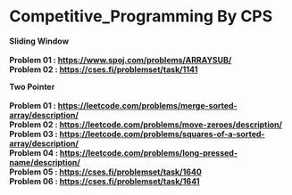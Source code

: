 # Competitive_Programming By CPS

<b> Sliding Window <br><br>
<b> Problem 01   : https://www.spoj.com/problems/ARRAYSUB/ <br>
<b> Problem 02   : https://cses.fi/problemset/task/1141 <br>

<b> Two Pointer <br><br>
<b> Problem 01   : https://leetcode.com/problems/merge-sorted-array/description/ <br>
<b> Problem 02   : https://leetcode.com/problems/move-zeroes/description/ <br>
<b> Problem 03   : https://leetcode.com/problems/squares-of-a-sorted-array/description/ <br>
<b> Problem 04   : https://leetcode.com/problems/long-pressed-name/description/ <br>
<b> Problem 05   : https://cses.fi/problemset/task/1640 <br>
<b> Problem 06   : https://cses.fi/problemset/task/1641<br>